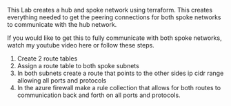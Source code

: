 This Lab creates a hub and spoke network using terraform.  This creates everything needed to get the peering connections for both spoke networks to communicate with the hub network.

If you would like to get this to fully communicate with both spoke networks, watch my youtube video here or follow these steps.

1. Create 2 route tables
2. Assign a route table to both spoke subnets
3. In both subnets create a route that points to the other sides ip cidr range allowing all ports and protocols
4. In the azure firewall make a rule collection that allows for both routes to communication back and forth on all ports and protocols.